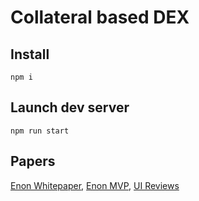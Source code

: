 Collateral based DEX
==================== 

Install
-------

    npm i

Launch dev server
-----------------

    npm run start

Papers
------

[Enon Whitepaper](https://docs.google.com/document/d/1fSAFt-HNtBQ3423-rL1Q1VZVvkYJIyhFQAEJQGavBF4),
[Enon MVP](https://docs.google.com/document/d/124DCABvMdk2kkI1L1gFLzbgox6kRETHUVRMBRks7sc0),
[UI Reviews](https://docs.google.com/document/d/1-uOY1nhkF4M0sBU4L9Bahw_t-wR7KLR5fmBvlSw8KTI)
